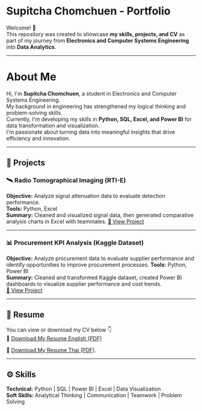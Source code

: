 # Supitcha Chomchuen - Portfolio

Welcome! 👋  
This repository was created to showcase **my skills, projects, and CV** as part of my journey from **Electronics and Computer Systems Engineering** into **Data Analytics**.  

---
 # About Me
Hi, I'm **Supitcha Chomchuen**, a student in Electronics and Computer Systems Engineering.  
My background in engineering has strengthened my logical thinking and problem-solving skills.  
Currently, I'm developing my skills in **Python, SQL, Excel, and Power BI** for data transformation and visualization.  
I'm passionate about turning data into meaningful insights that drive efficiency and innovation.

---

## 💼 Projects

### 🛰️ Radio Tomographical Imaging (RTI-E)
**Objective:** Analyze signal attenuation data to evaluate detection performance.  
**Tools:** Python, Excel  
**Summary:** Cleaned and visualized signal data, then generated comparative analysis charts in Excel with teammates.
[🔗 View Project](https://github.com/Suphitcha03/RTI-E)

---

### 📊 Procurement KPI Analysis (Kaggle Dataset)
**Objective:** Analyze procurement data to evaluate supplier performance and identify opportunities to improve procurement processes. 
**Tools:** Python, Power BI  
**Summary:** Cleaned and transformed Kaggle dataset, created Power BI dashboards to visualize supplier performance and cost trends.  
[🔗 View Project](https://github.com/Suphitcha03/Projects_PP)

---

## 🧾 Resume
You can view or download my CV below 👇  
📄 [Download My Resume English (PDF)](./RESUME-Suphitcha_English.pdf)

📄 [Download My Resume Thai (PDF)](./RESUME-Suphitcha_Thai%20(1).pdf).

---

## ⚙️ Skills
**Technical:** Python | SQL | Power BI | Excel | Data Visualization  
**Soft Skills:** Analytical Thinking | Communication | Teamwork | Problem Solving  
